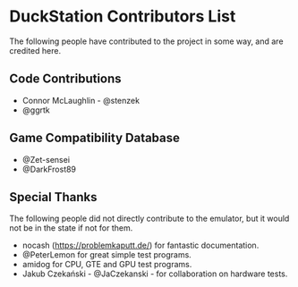 # DuckStation Contributors List
The following people have contributed to the project in some way, and are credited here.

## Code Contributions
- Connor McLaughlin - @stenzek
- @ggrtk

## Game Compatibility Database
 - @Zet-sensei
 - @DarkFrost89

## Special Thanks
The following people did not directly contribute to the emulator, but it would not be in the state if not for them.
 - nocash (https://problemkaputt.de/) for fantastic documentation.
 - @PeterLemon for great simple test programs.
 - amidog for CPU, GTE and GPU test programs.
 - Jakub Czekański - @JaCzekanski - for collaboration on hardware tests.

